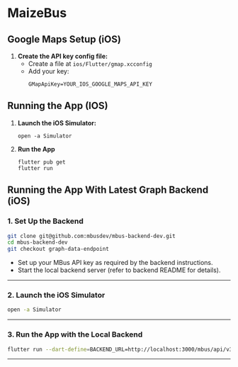 # MaizeBus

## Google Maps Setup (iOS)

1. **Create the API key config file:**
   - Create a file at `ios/Flutter/gmap.xcconfig`
   - Add your key:
     ```
     GMapApiKey=YOUR_IOS_GOOGLE_MAPS_API_KEY
     ```

## Running the App (IOS)

1. **Launch the iOS Simulator:**
     ```
     open -a Simulator
     ```

2. **Run the App**
   ```
   flutter pub get
   flutter run
   ```

## Running the App With Latest Graph Backend (iOS)

### 1. Set Up the Backend

```sh
git clone git@github.com:mbusdev/mbus-backend-dev.git
cd mbus-backend-dev
git checkout graph-data-endpoint
```

- Set up your MBus API key as required by the backend instructions.
- Start the local backend server (refer to backend README for details).

---

### 2. Launch the iOS Simulator

```sh
open -a Simulator
```

---

### 3. Run the App with the Local Backend

```sh
flutter run --dart-define=BACKEND_URL=http://localhost:3000/mbus/api/v3
```

---
